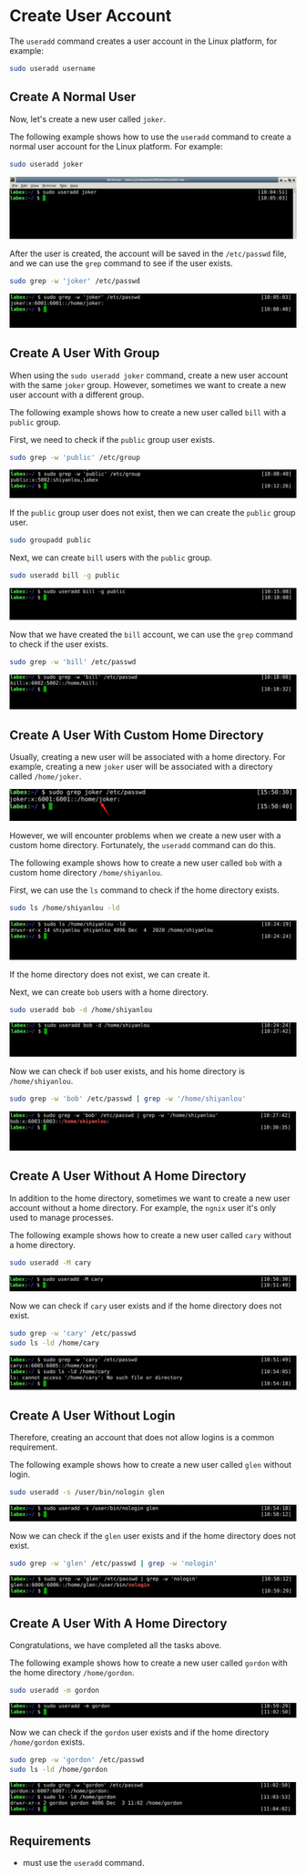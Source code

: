 # Create User Account

The `useradd` command creates a user account in the Linux platform, for example:

```bash
sudo useradd username
```

## Create A Normal User

Now, let's create a new user called `joker`.

The following example shows how to use the `useradd` command to create a normal user account for the Linux platform. For example:

```bash
sudo useradd joker
```

![lab-account-management-1-1](assets/lab-account-management-1-1.png)

After the user is created, the account will be saved in the `/etc/passwd` file, and we can use the `grep` command to see if the user exists.

```bash
sudo grep -w 'joker' /etc/passwd
```

![lab-account-management-1-2](assets/lab-account-management-1-2.png)

## Create A User With Group

When using the `sudo useradd joker` command, create a new user account with the same `joker` group. However, sometimes we want to create a new user account with a different group.

The following example shows how to create a new user called `bill` with a `public` group.

First, we need to check if the `public` group user exists.

```bash
sudo grep -w 'public' /etc/group
```

![lab-account-management-1-3](assets/lab-account-management-1-3.png)

If the `public` group user does not exist, then we can create the `public` group user.

```bash
sudo groupadd public
```

Next, we can create `bill` users with the `public` group.

```bash
sudo useradd bill -g public
```

![lab-account-management-1-4](assets/lab-account-management-1-4.png)

Now that we have created the `bill` account, we can use the `grep` command to check if the user exists.

```bash
sudo grep -w 'bill' /etc/passwd
```

![lab-account-management-1-5](assets/lab-account-management-1-5.png)

## Create A User With Custom Home Directory

Usually, creating a new user will be associated with a home directory. For example, creating a new `joker` user will be associated with a directory called `/home/joker`.

![lab-account-management-1-6](assets/lab-account-management-1-6.png)

However, we will encounter problems when we create a new user with a custom home directory. Fortunately, the `useradd` command can do this.

The following example shows how to create a new user called `bob` with a custom home directory `/home/shiyanlou`.

First, we can use the `ls` command to check if the home directory exists.

```bash
sudo ls /home/shiyanlou -ld
```

![lab-account-management-1-7](assets/lab-account-management-1-7.png)

If the home directory does not exist, we can create it.

Next, we can create `bob` users with a home directory.

```bash
sudo useradd bob -d /home/shiyanlou
```

![lab-account-management-1-8](assets/lab-account-management-1-8.png)

Now we can check if `bob` user exists, and his home directory is `/home/shiyanlou`.

```bash
sudo grep -w 'bob' /etc/passwd | grep -w '/home/shiyanlou'
```

![lab-account-management-1-9](assets/lab-account-management-1-9.png)

## Create A User Without A Home Directory

In addition to the home directory, sometimes we want to create a new user account without a home directory. For example, the `ngnix` user it's only used to manage processes.

The following example shows how to create a new user called `cary` without a home directory.

```bash
sudo useradd -M cary
```

![lab-account-management-1-10](assets/lab-account-management-1-10.png)

Now we can check if `cary` user exists and if the home directory does not exist.

```bash
sudo grep -w 'cary' /etc/passwd
sudo ls -ld /home/cary
```

![lab-account-management-1-11](assets/lab-account-management-1-11.png)

## Create A User Without Login

Therefore, creating an account that does not allow logins is a common requirement.

The following example shows how to create a new user called `glen` without login.

```bash
sudo useradd -s /user/bin/nologin glen
```

![lab-account-management-1-12](assets/lab-account-management-1-12.png)

Now we can check if the `glen` user exists and if the home directory does not exist.

```bash
sudo grep -w 'glen' /etc/passwd | grep -w 'nologin'
```

![lab-account-management-1-13](assets/lab-account-management-1-13.png)

## Create A User With A Home Directory

Congratulations, we have completed all the tasks above.

The following example shows how to create a new user called `gordon` with the home directory `/home/gordon`.

```bash
sudo useradd -m gordon
```

![lab-account-management-1-14](assets/lab-account-management-1-14.png)

Now we can check if the `gordon` user exists and if the home directory `/home/gordon` exists.

```bash
sudo grep -w 'gordon' /etc/passwd
sudo ls -ld /home/gordon
```

![lab-account-management-1-15](assets/lab-account-management-1-15.png)

## Requirements

- must use the `useradd` command.
